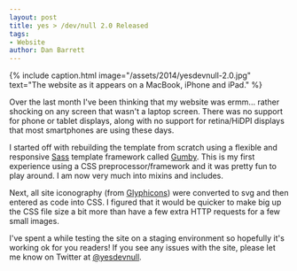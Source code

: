 ```yaml
---
layout: post
title: yes > /dev/null 2.0 Released
tags:
- Website
author: Dan Barrett
---
```


{% include caption.html image="/assets/2014/yesdevnull-2.0.jpg" text="The website as it appears on a MacBook, iPhone and iPad." %}

Over the last month I've been thinking that my website was ermm... rather shocking on any screen that wasn't a laptop screen.  There was no support for phone or tablet displays, along with no support for retina/HiDPI displays that most smartphones are using these days.

I started off with rebuilding the template from scratch using a flexible and responsive [Sass](http://sass-lang.com/) template framework called [Gumby](http://gumbyframework.com/).  This is my first experience using a CSS preprocessor/framework and it was pretty fun to play around.  I am now very much into mixins and includes.

Next, all site iconography (from [Glyphicons](http://glyphicons.com/)) were converted to svg and then entered as code into CSS.  I figured that it would be quicker to make big up the CSS file size a bit more than have a few extra HTTP requests for a few small images.

I've spent a while testing the site on a staging environment so hopefully it's working ok for you readers!  If you see any issues with the site, please let me know on Twitter at [@yesdevnull](https://twitter.com/yesdevnull).